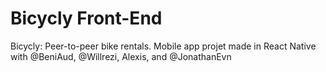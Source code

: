 # Bicycly Front-End
Bicycly: Peer-to-peer bike rentals.
Mobile app projet made in React Native with @BeniAud, @Willrezi, Alexis, and @JonathanEvn

